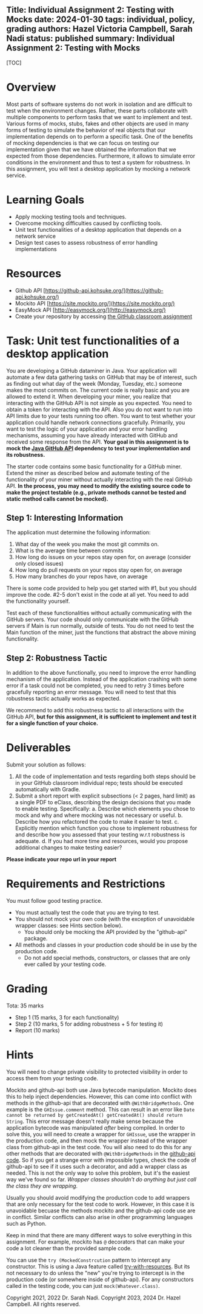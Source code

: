 Title: Individual Assignment 2: Testing with Mocks
date: 2024-01-30
tags: individual, policy, grading
authors: Hazel Victoria Campbell, Sarah Nadi
status: published
summary: Individual Assignment 2: Testing with Mocks
----

[TOC]

<style>
    html body main {
        background-image: url("/theme/draft.png");
        background-repeat: repeat;
        background-size: 100%;
    }
</style>

# Overview

Most parts of software systems do not work in isolation and are difficult to test when the environment changes. Rather, these parts collaborate with multiple components to perform tasks that we want to implement and test. Various forms of mocks, stubs, fakes and other objects are used in many forms of testing to simulate the behavior of real objects that our implementation depends on to perform a specific task. One of the benefits of mocking dependencies is that we can focus on testing our implementation given that we have obtained the information that we expected from those dependencies. Furthermore, it allows to simulate error conditions in the environment and thus to test a system for robustness. In this assignment, you will test a desktop application by mocking a network service.

# Learning Goals

* Apply mocking testing tools and techniques.
* Overcome mocking difficulties caused by conflicting tools.
* Unit test functionalities of a desktop application that depends on a network service
* Design test cases to assess robustness of error handling implementations

# Resources

* Github API [https://github-api.kohsuke.org/](https://github-api.kohsuke.org/)
* Mockito API [https://site.mockito.org/](https://site.mockito.org/)
* EasyMock API [http://easymock.org/](http://easymock.org/)
* Create your repository by accessing [the GitHub classroom assignment](https://classroom.github.com/a/P6dDMwhK)


# Task: Unit test functionalities of a desktop application

You are developing a GitHub dataminer in Java. Your application will automate a few data gathering tasks on GitHub that may be of interest, such as finding out what day of the week (Monday, Tuesday, etc.) someone makes the most commits on. The current code is really basic and you are allowed to extend it. When developing your miner, you realize that interacting with the GitHub API is not simple as you expected. You need to obtain a token for interacting with the API. Also you do not want to run into API limits due to your tests running too often. You want to test whether your application could handle network connections gracefully. Primarily, you want to test the logic of your application and your error handling mechanisms, assuming you have already interacted with GitHub and received some response from the API. **Your goal in this assignment is to mock the [Java GitHub API](https://github-api.kohsuke.org/) dependency to test your implementation and its robustness.**

The starter code contains some basic functionality for a GitHub miner. Extend the miner as described below and automate testing of the functionality of your miner without actually interacting with the real GitHub API. **In the process, you may need to modify the existing source code to make the project testable (e.g., private methods cannot be tested and static method calls cannot be mocked).**

## Step 1: Interesting Information

The application must determine the following information:

1. What day of the week you make the most git commits on.
2. What is the average time between commits
3. How long do issues on your repos stay open for, on average (consider only closed issues)
4. How long do pull requests on your repos stay open for, on average
5. How many branches do your repos have, on average

There is some code provided to help you get started with #1, but you should improve the code.
#2-5 don't exist in the code at all yet. You need to add the functionality yourself.

Test each of these functionalities without actually communicating with the GitHub servers.
Your code should only communicate with the GitHub servers if Main is run normally, outside of tests. You do not need to test the Main function of the miner, just the functions that abstract the above mining functionality.

## Step 2: Robustness Tactic

In addition to the above functionally, you need to improve the error handling mechanism of the application. Instead of the application crashing with some error if a task could not be completed, you need to retry 3 times before gracefully reporting an error message. You will need to test that this robustness tactic actually works as expected. 

We recommend to add this robustness tactic to all interactions with the GitHub API, **but for this assignment, it is sufficient to implement and test it for a single function of your choice.**

# Deliverables

Submit your solution as follows:

1.	All the code of implementation and tests regarding both steps should be in your GitHub classroom individual repo; tests should be executed automatically with Gradle.
2.	Submit a short report with explicit subsections (< 2 pages, hard limit) as a single PDF to eClass, describing the design decisions that you made to enable testing. Specifically: 
	a.	Describe which elements you chose to mock and why and where mocking was not necessary or useful.
	b.	Describe how you refactored the code to make it easier to test.
	c.	Explicitly mention which function you chose to implement robustness for and describe how you assessed that your testing w.r.t robustness is adequate.
	d.	If you had more time and resources, would you propose additional changes to make testing easier?
	
**Please indicate your repo url in your report**

# Requirements and Restrictions

You must follow good testing practice.

* You must actually test the code that you are trying to test.
* You should not mock your own code (with the exception of unavoidable wrapper classes: see Hints section below).
	* You should only be mocking the API provided by the "github-api" package.
* All methods and classes in your production code should be in use by the production code.
	* Do not add special methods, constructors, or classes that are only ever called by your testing code.

# Grading

Tota: 35 marks

* Step 1 (15 marks, 3 for each functionality)
* Step 2 (10 marks, 5 for adding robustness + 5 for testing it)
* Report (10 marks)

# Hints

You will need to change private visibility to protected visibility in order to access them from your testing code. 

Mockito and github-api both use Java bytecode manipulation. Mockito does this to help inject dependencies. However, this can come into conflict with methods in the github-api that are decorated with `@WithBridgeMethods`. One example is the `GHIssue.comment` method. This can result in an error like `Date cannot be returned by getCreatedAt() getCreatedAt() should return String`. This error message doesn't really make sense because the application bytecode was manipulated *after* being compiled. In order to solve this, you will need to create a wrapper for `GHIssue`, use the wrapper in the production code, and then mock the wrapper instead of the wrapper class from github-api in the test code. You will also need to do this for any other methods that are decorated with `@WithBridgeMethods` in the [github-api code](https://github.com/hub4j/github-api/tree/main/src/main/java/org/kohsuke/github). So if you get a strange error with impossible types, check the code of github-api to see if it uses such a decorator, and add a wrapper class as needed. This is not the only way to solve this problem, but it's the easiest way we've found so far. *Wrapper classes shouldn't do anything but just call the class they are wrapping.*

Usually you should avoid modifying the production code to add wrappers that are only necessary for the test code to work. However, in this case it is unavoidable becuase the methods mockito and the github-api code use are in conflict. Similar conflicts can also arise in other programming languages such as Python.

Keep in mind that there are many different ways to solve everything in this assignment. For example, mockito has `@` decorators that can make your code a lot cleaner than the provided sample code.

You can use the `try (MockedConstrcution` pattern to intercept any constructor. This is using a Java feature called [try-with-resources](https://docs.oracle.com/javase/tutorial/essential/exceptions/tryResourceClose.html). But its not necessary to do unless the "new" you're trying to intercept is in the production code (or somewhere inside of github-api). For any constructors called in the testing code, you can just `mock(Whatever.class)`.

Copyright 2021, 2022 Dr. Sarah Nadi. Copyright 2023, 2024 Dr. Hazel Campbell. All rights reserved.
